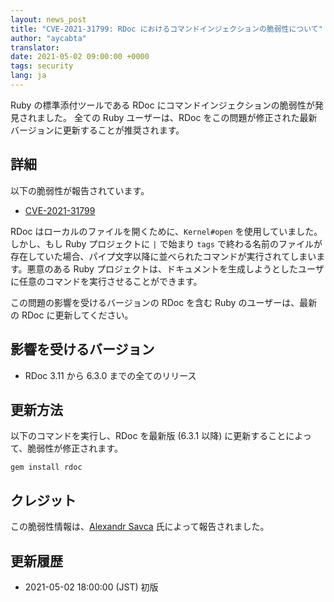 ```yaml
---
layout: news_post
title: "CVE-2021-31799: RDoc におけるコマンドインジェクションの脆弱性について"
author: "aycabta"
translator:
date: 2021-05-02 09:00:00 +0000
tags: security
lang: ja
---
```


Ruby の標準添付ツールである RDoc にコマンドインジェクションの脆弱性が発見されました。
全ての Ruby ユーザーは、RDoc をこの問題が修正された最新バージョンに更新することが推奨されます。

## 詳細

以下の脆弱性が報告されています。

* [CVE-2021-31799](https://nvd.nist.gov/vuln/detail/CVE-2021-31799)

RDoc はローカルのファイルを開くために、`Kernel#open` を使用していました。しかし、もし Ruby プロジェクトに `|` で始まり `tags` で終わる名前のファイルが存在していた場合、パイプ文字以降に並べられたコマンドが実行されてしまいます。悪意のある Ruby プロジェクトは、ドキュメントを生成しようとしたユーザに任意のコマンドを実行させることができます。

この問題の影響を受けるバージョンの RDoc を含む Ruby のユーザーは、最新の RDoc に更新してください。

## 影響を受けるバージョン

* RDoc 3.11 から 6.3.0 までの全てのリリース

## 更新方法

以下のコマンドを実行し、RDoc を最新版 (6.3.1 以降) に更新することによって、脆弱性が修正されます。

```
gem install rdoc
```

## クレジット

この脆弱性情報は、[Alexandr Savca](https://hackerone.com/chinarulezzz) 氏によって報告されました。

## 更新履歴

* 2021-05-02 18:00:00 (JST) 初版
